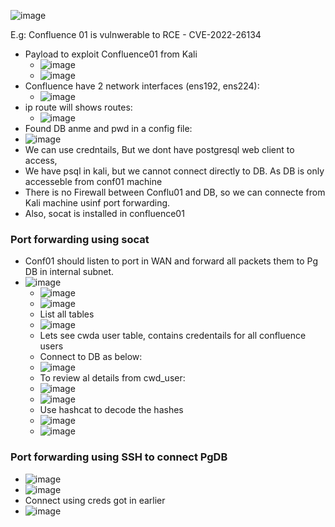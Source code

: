 
![image](https://github.com/user-attachments/assets/288515b2-d7ad-4f6b-9fed-c7523cd6f437)

E.g: Confluence 01 is vulnwerable to RCE - CVE-2022-26134
- Payload to exploit Confluence01 from Kali
  - ![image](https://github.com/user-attachments/assets/85174bde-88e4-47b1-bd32-e295b4a05339)
  - ![image](https://github.com/user-attachments/assets/166b937a-565f-4b23-8de5-031c45ceef8e)
- Confluence have 2 network interfaces (ens192, ens224):
  - ![image](https://github.com/user-attachments/assets/1b754b5d-9567-4ca0-8312-6fb74f1bd007)
- ip route will shows routes:
  - ![image](https://github.com/user-attachments/assets/65b9adc4-cb59-4eca-afc1-180443990e06)
-  Found DB anme and pwd in a config file:
  -  ![image](https://github.com/user-attachments/assets/086125ed-e01e-447b-bc13-f0ed5036c1db)
  -  We can use credntails, But we dont have postgresql web client to access,
  -  We have psql in kali, but we cannot connect directly to DB. As DB is only accesseble from conf01 machine
  -  There is no Firewall between Conflu01 and DB, so we can connecte from Kali machine usinf port forwarding.
  -  Also, socat is installed in confluence01

### Port forwarding using socat
- Conf01 should listen to port in WAN and forward all packets them to Pg DB in internal subnet.
- ![image](https://github.com/user-attachments/assets/4c6ac43b-f141-4b93-90cb-2ec532e8372b)
  - ![image](https://github.com/user-attachments/assets/79e18b0d-792d-4c01-a1bd-36e953ef7906)
  - ![image](https://github.com/user-attachments/assets/1635790f-dc34-4c12-82b8-2e9b1fb77bab)
  - List all tables
  - ![image](https://github.com/user-attachments/assets/5c79ca7d-d020-47b1-a496-6511e13d7ca0)
  - Lets see cwda user table, contains credentails for all confluence users
  - Connect to DB as below:
  - ![image](https://github.com/user-attachments/assets/5beefc92-c17e-40cd-b4e0-bb1fc05cc52c)
  - To review al details from cwd_user:
  - ![image](https://github.com/user-attachments/assets/9b85a7e6-7319-4a89-ab4b-c2b55d2b6071)
  - ![image](https://github.com/user-attachments/assets/e3fa4c3f-0bce-433a-ac63-823e47dd7ef7)
  - Use hashcat to decode the hashes
  - ![image](https://github.com/user-attachments/assets/902f0669-ed38-4097-aa55-33bb9ff16035)
  - ![image](https://github.com/user-attachments/assets/955a8872-18ab-4de8-bc90-350f47c69563)

### Port forwarding using SSH to connect PgDB
- ![image](https://github.com/user-attachments/assets/18e42640-9a54-455d-b672-e5961a8ff42e)
- ![image](https://github.com/user-attachments/assets/4619d2ac-e2a0-4fac-9c99-193c8dd29c14)
- Connect using creds got in earlier
- ![image](https://github.com/user-attachments/assets/3e39ea8a-add8-49dc-862c-4330efcb0ad6)


